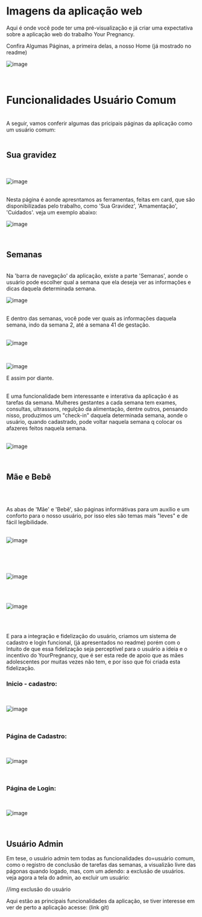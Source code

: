 <h1>Imagens da aplicação web</h1>

Aqui é onde você pode ter uma pré-visualização e já criar uma expectativa sobre a aplicação web
do trabalho Your Pregnancy.
<br>

Confira Algumas Páginas, a primeira delas, a nosso Home (já mostrado no readme)
<br>

![image](https://github.com/user-attachments/assets/17ff189b-75e3-4119-b25c-ac55f35db503)



<br>
<h1>Funcionalidades Usuário Comum</h1>
<br>
A seguir, vamos conferir algumas das pricipais páginas da aplicação como um usuário comum:
<br>
<br>

<h2>Sua gravidez</h2>
<br>

![image](https://github.com/user-attachments/assets/ec528154-1733-4515-9e9c-726fd7e3aeed)


<br>
Nesta página é aonde apresntamos as ferramentas, feitas em card,  que são disponibilizadas pelo trabalho,
como 'Sua Gravidez', 'Amamentação', 'Cuidados'.
veja um exemplo abaixo:
<br>


![image](https://github.com/user-attachments/assets/3cffcfc4-a9d0-4973-94f9-473544911a33)

<br>
<h2>Semanas</h2>
<br>
Na 'barra de navegação' da aplicação, existe a parte 'Semanas', aonde o usuário pode escolher qual a 
semana que ela deseja ver as informações e dicas daquela determinada semana.

<br>

![image](https://github.com/user-attachments/assets/c48d098c-0f06-4e16-8bf0-8a5f1e4d5c0e)


<br>
E dentro das semanas, você pode ver quais as informações daquela semana, indo da semana 2, até a semana
41 de gestação.
<br>
<br>

![image](https://github.com/user-attachments/assets/a65b2234-a253-4b81-bf32-f605215bea7c)

<br>

![image](https://github.com/user-attachments/assets/5cafb106-8ab2-4540-86e8-7565d0e5a7be)


E assim por diante.
<br>

<br>
E uma funcionalidade bem interessante e interativa da aplicação é as tarefas da semana.
Mulheres gestantes a cada semana tem exames, consultas, ultrassons, regulção da alimentação, dentre outros,
pensando nisso, produzimos um "check-in" daquela determinada semana, aonde o usuário, quando cadastrado, pode voltar naquela semana q colocar os afazeres feitos naquela semana.
<br>
<br>

![image](https://github.com/user-attachments/assets/53064fb8-3ec5-43f4-a5b9-4468252c8f42)


<br>
<h2>Mãe e Bebê</h2>
<br>
<br>

As abas de 'Mãe' e 'Bebê', são páginas informátivas para um auxílio e um conforto para o nosso usuário, por isso eles são temas mais "leves" e de fácil legibilidade.
<br>
<br>

![image](https://github.com/user-attachments/assets/4e46df04-eaad-45df-b741-8ed680ba5d49)



<br>
<br>
<br>

![image](https://github.com/user-attachments/assets/90bd9187-22c2-4b75-991d-4660bfaa5883)

<br>
<br>

![image](https://github.com/user-attachments/assets/ed07b2ee-9c82-4bf9-82f5-dc3d98939769)

<br>
<br>

E para a integração e fidelização do usuário, criamos um sistema de cadastro e login funcional, (já apresentados no readme)
porém com o Intuito de que essa fidelização seja perceptível para o usuário a ideia e o incentivo do YourPregnancy, que é ser esta rede de apoio que as mães adolescentes por muitas vezes não tem, e por isso que foi criada esta fidelização.

<h3>Inicio - cadastro:</h3>
<br>

![image](https://github.com/user-attachments/assets/7f53a10b-3241-4c1f-bf3c-b9d942e92385)

<br>
<h3>Página de Cadastro:</h3>
<br>

![image](https://github.com/user-attachments/assets/12732b2a-ef4a-46cc-bad4-415590fab959)

<br>
<h3>Página de Login: </h3>
<br>

![image](https://github.com/user-attachments/assets/31e1cc85-7342-4ee7-a283-b22a08da215f)

<br>

<h2>Usuário Admin</h2>


Em tese, o usuário admin tem todas as funcionalidades do=usuário comum, como o registro de conclusão de tarefas das semanas, a visualizão livre das págonas quando logado, mas, com um adendo: a exclusão de usuários.
veja agora a tela do admin, ao excluir um usuário:

//img exclusão do usuário

Aqui estão as principais funcionalidades da aplicação, se tiver interesse em ver de perto a aplicação acesse: (link git)
